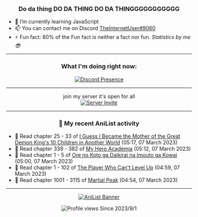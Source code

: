 <div align="center">

### Do da thing DO DA THING DO DA THINGGGGGGGGGGG
</div>

- 🌱 I’m currently learning JavaScript
- 📫 You can contact me on Discord [TheInternetUser#9060](https://discord.com/users/534117072796385300)
- ⚡ Fun fact: 80% of the Fun fact is neither a fact nor fun. _Statistics by me 😎_
<hr>

<div align="center">

### What I'm doing right now:
[![Discord Presence](https://lanyard.cnrad.dev/api/534117072796385300)](https://discord.com/users/534117072796385300)
<hr>

join my server it's open for all <br>
[![Server Invite](https://invidget.switchblade.xyz/bfYgVHxrSs)](https://discord.gg/bfYgVHxrSs)

<hr>
  
### 🌸 My recent AniList activity

</div>

<!-- ANILIST_ACTIVITY:start -->

-   📖 Read chapter 25 - 33 of [I Guess I Became the Mother of the Great Demon King's 10 Children in Another World](https://anilist.co/manga/109235) (05:17, 07 March 2023)
-   📖 Read chapter 339 - 382 of [My Hero Academia](https://anilist.co/manga/85486) (05:12, 07 March 2023)
-   📖 Read chapter 1 - 5 of [Ore no Koto ga Daikirai na Imouto ga Kowai](https://anilist.co/manga/159020) (05:00, 07 March 2023)
-   📖 Read chapter 1 - 102 of [The Player Who Can't Level Up](https://anilist.co/manga/130511) (04:59, 07 March 2023)
-   📖 Read chapter 1001 - 3115 of [Martial Peak](https://anilist.co/manga/104494) (04:54, 07 March 2023)

<!-- ANILIST_ACTIVITY:end -->
<hr>

<div align="center">

[![AniList Banner](https://img.anili.st/User/929966)](https://anilist.co/user/TheInternetUser)

![Profile views](https://gpvc.arturio.dev/TheInternetUse7) Since 2023/9/1

</div>
